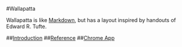 #Wallapatta

Wallapatta is like [Markdown](http://en.wikipedia.org/wiki/Markdown),
but has a layout inspired by handouts of Edward R. Tufte.

##[Introduction](http://vpj.github.io/wallapatta/introduction.html)
##[Reference](http://vpj.github.io/wallapatta/reference.html)
##[Chrome App](https://chrome.google.com/webstore/detail/wallapatta/nleponjjojkllonfamfjhebhadibjlip)
